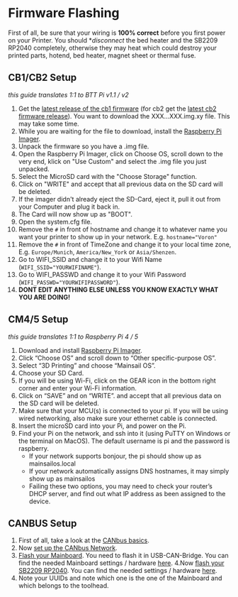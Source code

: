 # Firmware Flashing

First of all, be sure that your wiring is **100% correct** before you first power on your Printer. You should **disconnect* the bed heater and the SB2209 RP2040 completely, otherwise they may heat which could destroy your printed parts, hotend, bed heater, magnet sheet or thermal fuse.

## CB1/CB2 Setup
*this guide translates 1:1 to BTT Pi v1.1 / v2*
1. Get the [latest release of the cb1 firmware](https://github.com/bigtreetech/CB1/releases) (for cb2 get the [latest cb2 firmware release](https://github.com/bigtreetech/CB2/releases)). You want to download the XXX...XXX.img.xy file. This may take some time.
2. While you are waiting for the file to download, install the [Raspberry Pi Imager](https://www.raspberrypi.com/software/).
3. Unpack the firmware so you have a .img file.
4. Open the Raspberry Pi Imager, click on Choose OS, scroll down to the very end, klick on "Use Custom" and select the .img file you just unpacked.
5. Select the MicroSD card with the "Choose Storage" function.
6. Click on "WRITE" and accept that all previous data on the SD card will be deleted.
7. If the imager didn't already eject the SD-Card, eject it, pull it out from your Computer and plug it back in.
8. The Card will now show up as "BOOT".
9. Open the system.cfg file.
10. Remove the `#` in front of hostname and change it to whatever name you want your printer to show up in your network. E.g. `hostname="Voron"`
11. Remove the `#` in front of TimeZone and change it to your local time zone, E.g. `Europe/Munich`, `America/New_York` or `Asia/Shenzen`.
12. Go to WIFI_SSID and change it to your Wifi Name (`WIFI_SSID="YOURWIFINAME"`).
13. Go to WIFI_PASSWD and change it to your Wifi Password (`WIFI_PASSWD="YOURWIFIPASSWORD"`).
14. **DONT EDIT ANYTHING ELSE UNLESS YOU KNOW EXACTLY WHAT YOU ARE DOING!**

## CM4/5 Setup
*this guide translates 1:1 to Raspberry Pi 4 / 5*
1. Download and install [Raspberry Pi Imager](https://www.raspberrypi.com/software/).
2. Click “Choose OS” and scroll down to “Other specific-purpose OS”.
3. Select “3D Printing” and choose “Mainsail OS”.
4. Choose your SD Card.
5. If you will be using Wi-Fi, click on the GEAR icon in the bottom right corner and enter your Wi-Fi information.
6. Click on “SAVE” and on “WRITE”. and accept that all previous data on the SD card will be deleted.
7. Make sure that your MCU(s) is connected to your pi. If you will be using wired networking, also make sure your ethernet cable is connected.
8. Insert the microSD card into your Pi, and power on the Pi.
9. Find your Pi on the network, and ssh into it (using PuTTY on Windows or the terminal on MacOS). The default username is pi and the password is raspberry.
	* If your network supports bonjour, the pi should show up as mainsailos.local
	* If your network automatically assigns DNS hostnames, it may simply show up as mainsailos
	* Failing these two options, you may need to check your router’s DHCP server, and find out what IP address as been assigned to the device.

## CANBUS Setup
1. First of all, take a look at the [CANbus basics](https://canbus.esoterical.online).
2. Now [set up the CANbus Network](https://canbus.esoterical.online/Getting_Started.html).
3. [Flash your Mainboard](https://canbus.esoterical.online/mainboard_flashing.html). You need to flash it in USB-CAN-Bridge. You can find the needed Mainboard settings / hardware [here](https://canbus.esoterical.online/mainboard_flashing/common_hardware/BigTreeTech%20Manta%20M8P%20v2.0/README.html).
4.Now [flash your SB2209 RP2040](https://canbus.esoterical.online/toolhead_flashing.html). You can find the needed settings / hardware [here](https://canbus.esoterical.online/toolhead_flashing/common_hardware/BigTreeTech%20SB2209%20(RP2040)/README.html).
4. Note your UUIDs and note which one is the one of the Mainboard and which belongs to the toolhead.